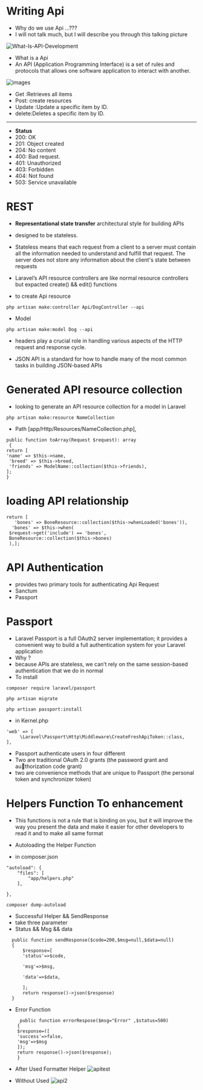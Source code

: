 # Writing Api 
* Why do we use Api ...???
* I will not talk much, but I will describe you through this talking picture

  
![What-Is-API-Development](https://github.com/ebrahimabdallah/Laravel-Up-Running/assets/119238955/c3f1dcb0-fca1-4674-b2da-a313bc9cffa2)

* What is a Api
* An API (Application Programming Interface) is a set of rules and protocols that allows one software application to interact with another. 

 ![images](https://github.com/ebrahimabdallah/Laravel-Up-Running/assets/119238955/60c21d2a-fed8-42ea-bd6f-b7c249d0b120)

* Get :Retrieves all items
* Post: create resources
* Update :Update a specific item by ID.
* delete:Deletes a specific item by ID.

-----------------------
* **Status**
* 200: OK
* 201: Object created
* 204: No content
* 400: Bad request.
* 401: Unauthorized
* 403: Forbidden
* 404: Not found
* 503: Service unavailable

# REST
* **Representational state transfer** architectural style for building APIs

* designed to be stateless. 
* Stateless means that each request from a client to a server must contain all the information needed to understand and fulfill that request. The server does not store any information about the client's state between requests

* Laravel’s API resource controllers are like normal resource controllers but expacted 
create() && edit() functions

* to create Api resource
```
php artisan make:controller Api/DogController --api
```
* Model
```
php artisan make:model Dog --api
```

* headers play a crucial role in handling various aspects of the HTTP request and response cycle.

* JSON API is a standard for how to handle many of the most common tasks in building JSON-based APIs
# Generated API resource collection
* looking to generate an API resource collection for a model in Laravel
```
php artisan make:resource NameCollection
```
* Path [app/Http/Resources/NameCollection.php],
```
public function toArray(Request $request): array
 {
return [
'name' => $this->name,
 'breed' => $this->breed,
 'friends' => ModelName::collection($this->friends),
];
}
```

#  loading API relationship
```
return [
   'bones' => BoneResource::collection($this->whenLoaded('bones')),
  'bones' => $this->when(
 $request->get('include') == 'bones',
 BoneResource::collection($this->bones)
 ),];
```
# API Authentication

* provides two primary tools for authenticating Api Request
* Sanctum
* Passport
  

# Passport
* Laravel Passport is a full OAuth2 server implementation; it provides a convenient way to build a full authentication system for your Laravel application
* Why ?
*  because APIs are stateless, we can’t rely on the same session-based authentication that we do in normal
* To install
```
composer require laravel/passport

php artisan migrate

php artisan passport:install

```
* in Kernel.php
```
'web' => [
     \Laravel\Passport\Http\Middleware\CreateFreshApiToken::class,
],
```
* Passport  authenticate users in four different
* Two are traditional OAuth 2.0 grants (the password grant and authorization code grant)
* two are convenience methods that are unique to Passport (the personal token and synchronizer token)

 
# Helpers Function To enhancement
* This functions is not a rule that is binding on you, but it will improve the way you present the data and make it easier for other developers to read it and to make all same format

* Autoloading the Helper Function
* in composer.json
```
"autoload": {
    "files": [
        "app/helpers.php"
    ],
    
},
```
```
composer dump-autoload
```

* Successful Helper && SendResponse
* take three parameter
* Status && Msg && data
```
  public function sendResponse($code=200,$msg=null,$data=null)
  {
      $response=[
      'status'=>$code,
      
      'msg'=>$msg,
      
      'data'=>$data,
      
      ];
      return response()->json($response)
  }
```
* Error Function
```
     public function errorRespose($msg="Error" ,$status=500)
    {
    $response=([
    'success'=>false,
    'msg'=>$msg
    ]);
    return response()->json($response); 
    }
```

 * After Used Formatter Helper
![apitest](https://github.com/ebrahimabdallah/Laravel-Up-Running/assets/119238955/2ca92188-f73f-49dd-bba4-f2b30c6f0d10)

* Without Used
   ![api2](https://github.com/ebrahimabdallah/Laravel-Up-Running/assets/119238955/f854655f-7407-405c-9470-e86735d1fd88)

   
